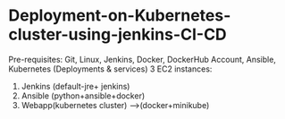 # Deployment-on-Kubernetes-cluster-using-jenkins-CI-CD


Pre-requisites: Git, Linux, Jenkins, Docker, DockerHub Account, Ansible, Kubernetes (Deployments & services) 3 EC2 instances: <br>
1. Jenkins (default-jre+ jenkins) <br>
2. Ansible (python+ansible+docker) <br>
3. Webapp(kubernetes cluster) -->(docker+minikube)
